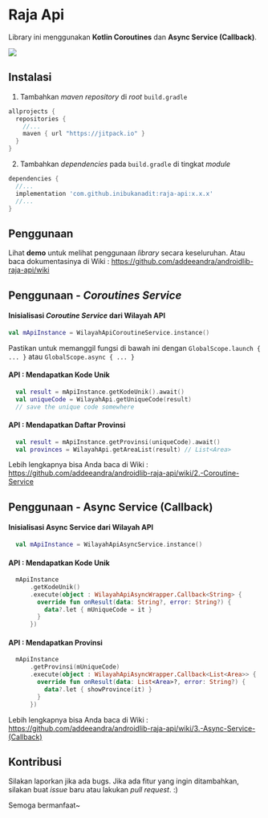 # Raja Api
Library ini menggunakan **Kotlin Coroutines** dan **Async Service (Callback)**. 

[![](https://jitpack.io/v/inibukanadit/raja-api.svg)](https://jitpack.io/#inibukanadit/raja-api)

## Instalasi
1. Tambahkan _maven repository_ di _root_ `build.gradle`
```gradle
allprojects {
  repositories {
    //...
    maven { url "https://jitpack.io" }
  }
}
```
2. Tambahkan _dependencies_ pada `build.gradle` di tingkat _module_
```gradle
dependencies {
  //...
  implementation 'com.github.inibukanadit:raja-api:x.x.x'
  //...
}
```

## Penggunaan
Lihat **demo** untuk melihat penggunaan _library_ secara keseluruhan. Atau baca dokumentasinya di Wiki : https://github.com/addeeandra/androidlib-raja-api/wiki

## Penggunaan - _Coroutines Service_

#### Inisialisasi _Coroutine Service_ dari Wilayah API
```kotlin
val mApiInstance = WilayahApiCoroutineService.instance()
```

Pastikan untuk memanggil fungsi di bawah ini dengan `GlobalScope.launch { ... }` atau `GlobalScope.async { ... }`


#### API : Mendapatkan Kode Unik
```kotlin
  val result = mApiInstance.getKodeUnik().await()
  val uniqueCode = WilayahApi.getUniqueCode(result)
  // save the unique code somewhere
```

#### API : Mendapatkan Daftar Provinsi
```kotlin
  val result = mApiInstance.getProvinsi(uniqueCode).await()
  val provinces = WilayahApi.getAreaList(result) // List<Area>
```

Lebih lengkapnya bisa Anda baca di Wiki : https://github.com/addeeandra/androidlib-raja-api/wiki/2.-Coroutine-Service

## Penggunaan - Async Service (Callback)

#### Inisialisasi Async Service dari Wilayah API
```kotlin
  val mApiInstance = WilayahApiAsyncService.instance()
```

#### API : Mendapatkan Kode Unik
```kotlin
  mApiInstance
      .getKodeUnik()
      .execute(object : WilayahApiAsyncWrapper.Callback<String> {
        override fun onResult(data: String?, error: String?) {
          data?.let { mUniqueCode = it }
        }
      })
```

#### API : Mendapatkan Provinsi
```kotlin
  mApiInstance
      .getProvinsi(mUniqueCode)
      .execute(object : WilayahApiAsyncWrapper.Callback<List<Area>> {
        override fun onResult(data: List<Area>?, error: String?) {
          data?.let { showProvince(it) }
        }
      })
```

Lebih lengkapnya bisa Anda baca di Wiki : https://github.com/addeeandra/androidlib-raja-api/wiki/3.-Async-Service-(Callback)

## Kontribusi
Silakan laporkan jika ada bugs. Jika ada fitur yang ingin ditambahkan, silakan buat _issue_ baru atau lakukan _pull request_. :)

Semoga bermanfaat~
